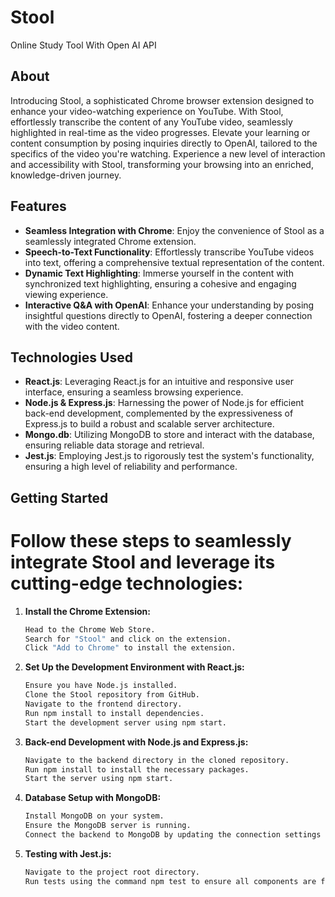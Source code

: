 # Stool
Online Study Tool With Open AI API

## About
Introducing Stool, a sophisticated Chrome browser extension designed to enhance your video-watching experience on YouTube. With Stool, effortlessly transcribe the content of any YouTube video, seamlessly highlighted in real-time as the video progresses. Elevate your learning or content consumption by posing inquiries directly to OpenAI, tailored to the specifics of the video you're watching. Experience a new level of interaction and accessibility with Stool, transforming your browsing into an enriched, knowledge-driven journey.

## Features
- **Seamless Integration with Chrome**: Enjoy the convenience of Stool as a seamlessly integrated Chrome extension.
- **Speech-to-Text Functionality**: Effortlessly transcribe YouTube videos into text, offering a comprehensive textual representation of the content.
- **Dynamic Text Highlighting**: Immerse yourself in the content with synchronized text highlighting, ensuring a cohesive and engaging viewing experience.
- **Interactive Q&A with OpenAI**: Enhance your understanding by posing insightful questions directly to OpenAI, fostering a deeper connection with the video content.

## Technologies Used

- **React.js**: Leveraging React.js for an intuitive and responsive user interface, ensuring a seamless browsing experience.
- **Node.js & Express.js**: Harnessing the power of Node.js for efficient back-end development, complemented by the expressiveness of Express.js to build a robust and scalable server architecture.
- **Mongo.db**: Utilizing MongoDB to store and interact with the database, ensuring reliable data storage and retrieval.
- **Jest.js**: Employing Jest.js to rigorously test the system's functionality, ensuring a high level of reliability and performance.

## Getting Started


# Follow these steps to seamlessly integrate Stool and leverage its cutting-edge technologies:

1. **Install the Chrome Extension:**

    ```bash
    Head to the Chrome Web Store.
    Search for "Stool" and click on the extension.
    Click "Add to Chrome" to install the extension.
    ```

2. **Set Up the Development Environment with React.js:**

    ```bash
    Ensure you have Node.js installed.
    Clone the Stool repository from GitHub.
    Navigate to the frontend directory.
    Run npm install to install dependencies.
    Start the development server using npm start.
    ```

3. **Back-end Development with Node.js and Express.js:**

    ```bash
    Navigate to the backend directory in the cloned repository.
    Run npm install to install the necessary packages.
    Start the server using npm start.
    ```
    
4. **Database Setup with MongoDB:**

    ```bash
    Install MongoDB on your system.
    Ensure the MongoDB server is running.
    Connect the backend to MongoDB by updating the connection settings in the appropriate configuration files.
    ```
    
5. **Testing with Jest.js:**
   
    ```bash
    Navigate to the project root directory.
    Run tests using the command npm test to ensure all components are functioning correctly.
    ```

